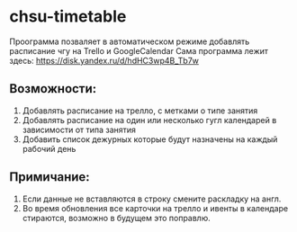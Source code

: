 # chsu-timetable
Проограмма позваляет в автоматическом режиме добавлять расписание чгу на Trello и GoogleCalendar
Сама программа лежит здесь: https://disk.yandex.ru/d/hdHC3wp4B_Tb7w
## Возможности:    
1) Добавлять расписание на трелло, с метками о типе занятия
2) Добавлять расписание на один или несколько гугл календарей в зависимости от типа занятия
3) Добавить список дежурных которые будут назначены на каждый рабочий день
## Примичание:
1) Если данные не вставляются в строку смените раскладку на англ.
2) Во время обновления все карточки на трелло и ивенты в календаре стираются, возможно в будущем это поправлю. 
